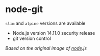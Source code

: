 # node-git

`slim` and `alpine` versions are available

- Node.js version 14.11.0 security release
- git version control

_Based on the original image of [node](https://github.com/nodejs/docker-node).js_
